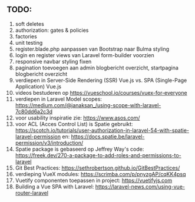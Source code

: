 ## TODO:

1. soft deletes
2. authorization: gates & policies
3. factories
4. unit testing
5. register.blade.php aanpassen van Bootstrap naar Bulma styling
6. login en register views van Laravel form-builder voorzien
7. responsive navbar styling fixen
8. pagination toevoegen aan admin blogbericht overzicht, startpagina blogbericht overzicht
9. verdiepen in Server-Side Rendering (SSR) Vue.js vs. SPA (Single-Page Application) Vue.js
10. videos bestuderen op https://vueschool.io/courses/vuex-for-everyone
11. verdiepen in Laravel Model scopes: https://medium.com/@janaksan_/using-scope-with-laravel-7c80dd6a2c3d
12. voor usability inspiratie zie: https://www.asos.com/
13. voor ACL (Acces Control List) is Spatie gebruikt: https://scotch.io/tutorials/user-authorization-in-laravel-54-with-spatie-laravel-permission
en: https://docs.spatie.be/laravel-permission/v3/introduction/
14. Spatie package is gebaseerd op Jeffrey Way's code: https://freek.dev/270-a-package-to-add-roles-and-permissions-to-laravel
15. Git Best Practices: https://sethrobertson.github.io/GitBestPractices/
16. verdieping VueX modules: https://scrimba.com/p/pnyzgAP/cqKK4psq
17. Vuetify componenten toepassen in project: https://vuetifyjs.com
18. Building a Vue SPA with Laravel: https://laravel-news.com/using-vue-router-laravel
